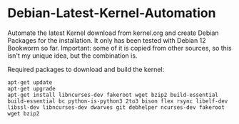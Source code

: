 # Debian-Latest-Kernel-Automation
Automate the latest Kernel download from kernel.org and create Debian Packages for the installation. It only has been tested with Debian 12 Bookworm so far.
Important: some of it is copied from other sources, so this isn't my unique idea, but the combination is.


Required packages to download and build the kernel:

```
apt-get update  
apt-get upgrade  
apt-get install libncurses-dev fakeroot wget bzip2 build-essential build-essential bc python-is-python3 2to3 bison flex rsync libelf-dev libssl-dev libncurses-dev dwarves git debhelper ncurses-dev fakeroot wget bzip2
```

